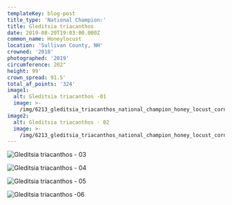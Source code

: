 ```yaml
---
templateKey: blog-post
title_type: 'National Champion:'
title: Gleditsia triacanthos
date: 2019-08-20T19:03:00.000Z
common_name: Honeylocust
location: 'Sullivan County, NH'
crowned: '2018'
photographed: '2019'
circumference: 202"
height: 99'
crown_spread: 91.5'
total_af_points: '324'
image1:
  alt: Gleditsia triacanthos -01
  image: >-
    /img/6213_gleditsia_triacanthos_national_champion_honey_locust_cornish_nh_08-22-2019_american_forests_brian_kelley_full_dusk.jpg
image2:
  alt: Gleditsia triacanthos - 02
  image: >-
    /img/6213_gleditsia_triacanthos_national_champion_honey_locust_cornish_nh_08-22-2019_american_forests_brian_kelley_base_sunset.jpg
---
```

![Gleditsia triacanthos - 03](/img/6213_gleditsia_triacanthos_national_champion_honey_locust_cornish_nh_08-22-2019_american_forests_brian_kelley_base_sunset_2.jpg)

![Gleditsia triacanthos - 04](/img/6213_gleditsia_triacanthos_national_champion_honey_locust_cornish_nh_08-22-2019_american_forests_brian_kelley_front_dusk_2.jpg)

![Gleditsia triacanthos - 05](/img/6213_gleditsia_triacanthos_national_champion_honey_locust_cornish_nh_08-22-2019_american_forests_brian_kelley_leaf.jpg)

![Gleditsia triacanthos -06](/img/6213_gleditsia_triacanthos_national_champion_honey_locust_cornish_nh_08-22-2019_american_forests_brian_kelley_scale.jpg)
